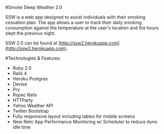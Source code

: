 #Smoke Sleep Weather 2.0

SSW is a web app designed to assist individuals with their smoking cessation plan. The app allows a user to track their daily smoking consumption against the temperature at the user's location and the hours slept the previous night.

SSW 2.0 can be found at [http://ssw2.herokuapp.com](http://ssw2.herokuapp.com).

#Technologies & Features:
* Ruby 2.0
* Rails 4
* Heroku Postgres
* Devise
* Pry
* Rspec Rails
* HTTParty
* Yahoo Weather API
* Twitter Bootstrap
* Fully responsive layout including tables for mobile screens
* New Relic App Performance Monitoring w/ Scheduler to reduce dyno idle time